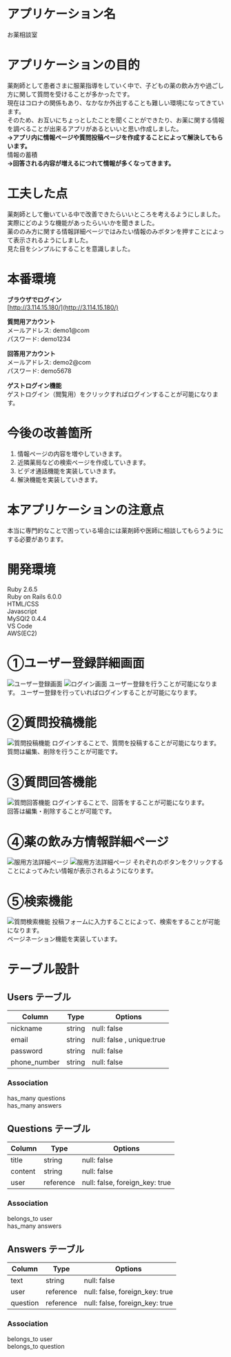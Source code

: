 # アプリケーション名
お薬相談室

# アプリケーションの目的
薬剤師として患者さまに服薬指導をしていく中で、子どもの薬の飲み方や過ごし方に関して質問を受けることが多かったです。<br>
現在はコロナの関係もあり、なかなか外出することも難しい環境になってきています。<br>
そのため、お互いにちょっとしたことを聞くことができたり、お薬に関する情報を調べることが出来るアプリがあるといいと思い作成しました。<br>
**→アプリ内に情報ページや質問投稿ページを作成することによって解決してもらいます。**<br>
情報の蓄積<br>
**→回答される内容が増えるにつれて情報が多くなってきます。**

# 工夫した点
薬剤師として働いている中で改善できたらいいところを考えるようにしました。<br>
実際にどのような機能があったらいいかを聞きました。<br>
薬ののみ方に関する情報詳細ページではみたい情報のみボタンを押すことによって表示されるようにしました。<br>
見た目をシンプルにすることを意識しました。

# 本番環境

**ブラウザでログイン**<br>
[http://3.114.15.180/](http://3.114.15.180/)

**質問用アカウント**<br>
メールアドレス: demo1@com<br>
パスワード: demo1234

**回答用アカウント**<br>
メールアドレス: demo2@com<br>
パスワード: demo5678

**ゲストログイン機能**<br>
ゲストログイン（閲覧用）をクリックすればログインすることが可能になります。

# 今後の改善箇所
1. 情報ページの内容を増やしていきます。
2. 近隣薬局などの検索ページを作成していきます。
3. ビデオ通話機能を実装していきます。
4. 解決機能を実装していきます。



# 本アプリケーションの注意点
本当に専門的なことで困っている場合には薬剤師や医師に相談してもらうようにする必要があります。

# 開発環境
 Ruby 2.6.5 <br>
 Ruby on Rails 6.0.0 <br>
 HTML/CSS <br>
 Javascript <br>
 MySQl2 0.4.4 <br>
 VS Code<br>
 AWS(EC2)<br>


 # ①ユーザー登録詳細画面
![ユーザー登録画面](https://i.gyazo.com/c6b662cd808b0c45c13f5a2903d66af2.png)
![ログイン画面](https://i.gyazo.com/a96d88efc27767fdecaf17324b4b45fb.png)
 ユーザー登録を行うことが可能になります。
 ユーザー登録を行っていればログインすることが可能になります。

 # ②質問投稿機能
![質問投稿機能](https://i.gyazo.com/8c18863a21f9a2af20c0fbb357a3496d.png)
ログインすることで、質問を投稿することが可能になります。<br>
質問は編集、削除を行うことが可能です。
 # ③質問回答機能
![質問回答機能](https://i.gyazo.com/1671e49857fddc3f62885935994366ec.png)
ログインすることで、回答をすることが可能になります。<br>
回答は編集・削除することが可能です。
 # ④薬の飲み方情報詳細ページ
![服用方法詳細ページ](https://i.gyazo.com/0bb4150c60951b450fcfae36c7587219.png)
![服用方法詳細ページ](https://i.gyazo.com/02199d854a890005ffbfb9dbf23acaa0.png)
それぞれのボタンをクリックすることによってみたい情報が表示されるようになります。

# ⑤検索機能
![質問検索機能](https://i.gyazo.com/647231943d6ff6471402a52b96931bfd.jpg)
投稿フォームに入力することによって、検索をすることが可能になります。<br>
ページネーション機能を実装しています。



# テーブル設計

## Users テーブル

|  Column             |  Type       |  Options                   |
| ------------------- | ----------- | -------------------------- |
|  nickname           | string      | null: false                |
|  email              | string      | null: false ,  unique:true |
|  password           | string      | null: false                |
|  phone_number       | string      | null: false 

### Association
has_many questions<br>
has_many answers

## Questions テーブル

|  Column            |  Type       |  Options                                      |
| ------------------ | ------------| --------------------------------------------- |
| title              | string      | null: false                                   |                
| content            | string      | null: false                                   |
| user               | reference   | null: false, foreign_key: true                |

### Association
belongs_to user<br>
has_many answers



## Answers テーブル

|  Column            |  Type       |  Options                                      |
| ------------------ | ----------- | --------------------------------------------- |
| text               | string      | null: false                                   |
| user               | reference   | null: false,  foreign_key:  true              |
| question           | reference   | null: false,  foreign_key:  true              |

### Association 
belongs_to user<br>
belongs_to question